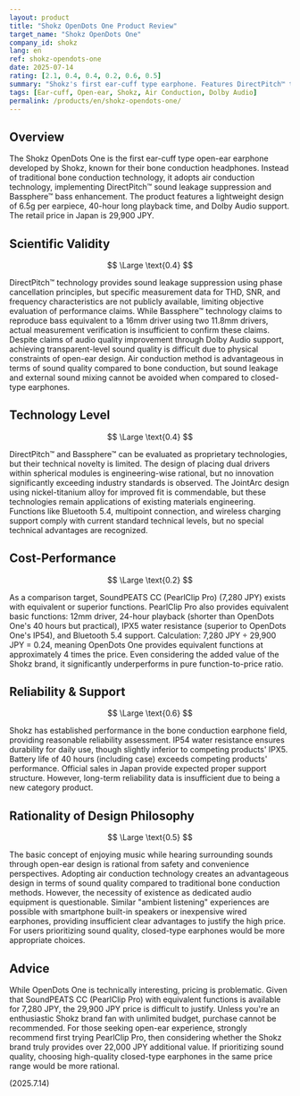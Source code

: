 ```yaml
---
layout: product
title: "Shokz OpenDots One Product Review"
target_name: "Shokz OpenDots One"
company_id: shokz
lang: en
ref: shokz-opendots-one
date: 2025-07-14
rating: [2.1, 0.4, 0.4, 0.2, 0.6, 0.5]
summary: "Shokz's first ear-cuff type earphone. Features DirectPitch™ technology for sound leakage suppression and Bassphere™ technology for bass enhancement, but the price setting of 29,900 JPY is extremely high compared to competing products with equivalent functions"
tags: [Ear-cuff, Open-ear, Shokz, Air Conduction, Dolby Audio]
permalink: /products/en/shokz-opendots-one/
---
```


## Overview

The Shokz OpenDots One is the first ear-cuff type open-ear earphone developed by Shokz, known for their bone conduction headphones. Instead of traditional bone conduction technology, it adopts air conduction technology, implementing DirectPitch™ sound leakage suppression and Bassphere™ bass enhancement. The product features a lightweight design of 6.5g per earpiece, 40-hour long playback time, and Dolby Audio support. The retail price in Japan is 29,900 JPY.

## Scientific Validity

$$ \Large \text{0.4} $$

DirectPitch™ technology provides sound leakage suppression using phase cancellation principles, but specific measurement data for THD, SNR, and frequency characteristics are not publicly available, limiting objective evaluation of performance claims. While Bassphere™ technology claims to reproduce bass equivalent to a 16mm driver using two 11.8mm drivers, actual measurement verification is insufficient to confirm these claims. Despite claims of audio quality improvement through Dolby Audio support, achieving transparent-level sound quality is difficult due to physical constraints of open-ear design. Air conduction method is advantageous in terms of sound quality compared to bone conduction, but sound leakage and external sound mixing cannot be avoided when compared to closed-type earphones.

## Technology Level

$$ \Large \text{0.4} $$

DirectPitch™ and Bassphere™ can be evaluated as proprietary technologies, but their technical novelty is limited. The design of placing dual drivers within spherical modules is engineering-wise rational, but no innovation significantly exceeding industry standards is observed. The JointArc design using nickel-titanium alloy for improved fit is commendable, but these technologies remain applications of existing materials engineering. Functions like Bluetooth 5.4, multipoint connection, and wireless charging support comply with current standard technical levels, but no special technical advantages are recognized.

## Cost-Performance

$$ \Large \text{0.2} $$

As a comparison target, SoundPEATS CC (PearlClip Pro) (7,280 JPY) exists with equivalent or superior functions. PearlClip Pro also provides equivalent basic functions: 12mm driver, 24-hour playback (shorter than OpenDots One's 40 hours but practical), IPX5 water resistance (superior to OpenDots One's IP54), and Bluetooth 5.4 support. Calculation: 7,280 JPY ÷ 29,900 JPY = 0.24, meaning OpenDots One provides equivalent functions at approximately 4 times the price. Even considering the added value of the Shokz brand, it significantly underperforms in pure function-to-price ratio.

## Reliability & Support

$$ \Large \text{0.6} $$

Shokz has established performance in the bone conduction earphone field, providing reasonable reliability assessment. IP54 water resistance ensures durability for daily use, though slightly inferior to competing products' IPX5. Battery life of 40 hours (including case) exceeds competing products' performance. Official sales in Japan provide expected proper support structure. However, long-term reliability data is insufficient due to being a new category product.

## Rationality of Design Philosophy

$$ \Large \text{0.5} $$

The basic concept of enjoying music while hearing surrounding sounds through open-ear design is rational from safety and convenience perspectives. Adopting air conduction technology creates an advantageous design in terms of sound quality compared to traditional bone conduction methods. However, the necessity of existence as dedicated audio equipment is questionable. Similar "ambient listening" experiences are possible with smartphone built-in speakers or inexpensive wired earphones, providing insufficient clear advantages to justify the high price. For users prioritizing sound quality, closed-type earphones would be more appropriate choices.

## Advice

While OpenDots One is technically interesting, pricing is problematic. Given that SoundPEATS CC (PearlClip Pro) with equivalent functions is available for 7,280 JPY, the 29,900 JPY price is difficult to justify. Unless you're an enthusiastic Shokz brand fan with unlimited budget, purchase cannot be recommended. For those seeking open-ear experience, strongly recommend first trying PearlClip Pro, then considering whether the Shokz brand truly provides over 22,000 JPY additional value. If prioritizing sound quality, choosing high-quality closed-type earphones in the same price range would be more rational.

(2025.7.14)